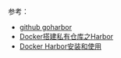 参考：
* [github goharbor](https://github.com/goharbor/harbor)
* [Docker搭建私有仓库之Harbor](https://blog.51cto.com/u_14306186/2514896)
* [Docker Harbor安装和使用](https://www.cnblogs.com/wuvikr/p/14688079.html)